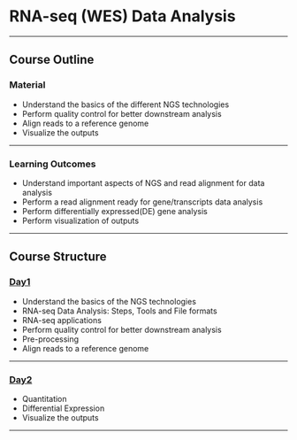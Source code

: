 # RNA-seq (WES) Data Analysis
***
## Course Outline

### Material

* Understand the basics of the different NGS technologies
* Perform quality control for better downstream analysis
* Align reads to a reference genome
* Visualize the outputs

***
### Learning Outcomes

* Understand important aspects of NGS and read alignment for data analysis
* Perform a read alignment ready for gene/transcripts data analysis
* Perform differentially expressed(DE) gene analysis
* Perform visualization of outputs

***

## Course Structure

### [Day1](rna-seq-wes-data-analysis-day1.md)

* Understand the basics of the NGS technologies
* RNA-seq Data Analysis: Steps, Tools and File formats
* RNA-seq applications
* Perform quality control for better downstream analysis
* Pre-processing
* Align reads to a reference genome

***

### [Day2](rna-seq-wes-data-analysis-day2.md)

* Quantitation
* Differential Expression
* Visualize the outputs

***
